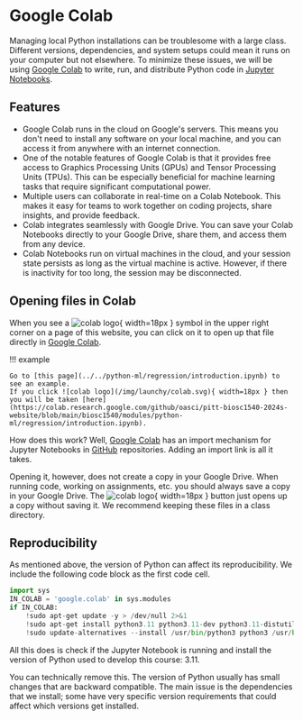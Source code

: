 # Google Colab

Managing local Python installations can be troublesome with a large class.
Different versions, dependencies, and system setups could mean it runs on your computer but not elsewhere.
To minimize these issues, we will be using [Google Colab](https://colab.google/) to write, run, and distribute Python code in [Jupyter Notebooks](https://jupyter.org/).

## Features

-   Google Colab runs in the cloud on Google's servers.
    This means you don't need to install any software on your local machine, and you can access it from anywhere with an internet connection.
-   One of the notable features of Google Colab is that it provides free access to Graphics Processing Units (GPUs) and Tensor Processing Units (TPUs).
    This can be especially beneficial for machine learning tasks that require significant computational power.
-   Multiple users can collaborate in real-time on a Colab Notebook. This makes it easy for teams to work together on coding projects, share insights, and provide feedback.
-   Colab integrates seamlessly with Google Drive.
    You can save your Colab Notebooks directly to your Google Drive, share them, and access them from any device.
-   Colab Notebooks run on virtual machines in the cloud, and your session state persists as long as the virtual machine is active.
    However, if there is inactivity for too long, the session may be disconnected.

## Opening files in Colab

When you see a ![colab logo](/img/launchy/colab.svg){ width=18px } symbol in the upper right corner on a page of this website, you can click on it to open up that file directly in [Google Colab](https://colab.google/).

!!! example

    Go to [this page](../../python-ml/regression/introduction.ipynb) to see an example.
    If you click ![colab logo](/img/launchy/colab.svg){ width=18px } then you will be taken [here](https://colab.research.google.com/github/oasci/pitt-biosc1540-2024s-website/blob/main/biosc1540/modules/python-ml/regression/introduction.ipynb).

How does this work?
Well, [Google Colab](https://colab.google/) has an import mechanism for Jupyter Notebooks in [GitHub](https://github.com/) repositories.
Adding an import link is all it takes.

Opening it, however, does not create a copy in your Google Drive.
When running code, working on assignments, etc. you should always save a copy in your Google Drive.
The ![colab logo](/img/launchy/colab.svg){ width=18px } button just opens up a copy without saving it.
We recommend keeping these files in a class directory.

## Reproducibility

As mentioned above, the version of Python can affect its reproducibility.
We include the following code block as the first code cell.

```python
import sys
IN_COLAB = 'google.colab' in sys.modules
if IN_COLAB:
    !sudo apt-get update -y > /dev/null 2>&1
    !sudo apt-get install python3.11 python3.11-dev python3.11-distutils libpython3.11-dev > /dev/null 2>&1
    !sudo update-alternatives --install /usr/bin/python3 python3 /usr/bin/python3.11 2 > /dev/null 2>&1
```

All this does is check if the Jupyter Notebook is running and install the version of Python used to develop this course: 3.11.

You can technically remove this.
The version of Python usually has small changes that are backward compatible.
The main issue is the dependencies that we install; some have very specific version requirements that could affect which versions get installed.
